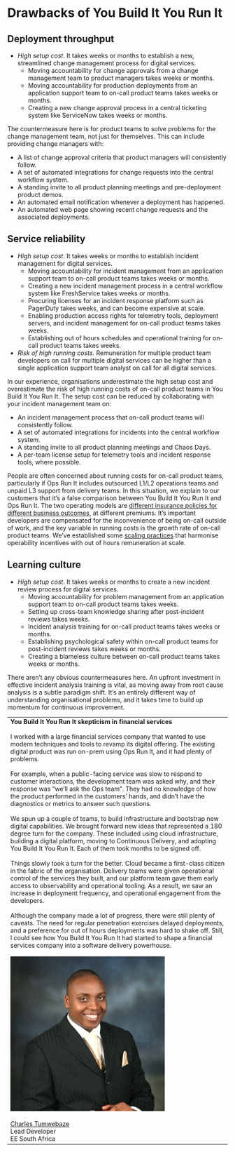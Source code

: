 # Drawbacks of You Build It You Run It

## Deployment throughput

* *High setup cost*. It takes weeks or months to establish a new, streamlined change management process for digital services.
  * Moving accountability for change approvals from a change management team to product managers takes weeks or months. 
  * Moving accountability for production deployments from an application support team to on-call product teams takes weeks or months.
  * Creating a new change approval process in a central ticketing system like ServiceNow takes weeks or months. 

The countermeasure here is for product teams to solve problems for the change management team, not just for themselves. This can include providing change managers with: 

* A list of change approval criteria that product managers will consistently follow.
* A set of automated integrations for change requests into the central workflow system. 
* A standing invite to all product planning meetings and pre-deployment product demos.
* An automated email notification whenever a deployment has happened.
* An automated web page showing recent change requests and the associated deployments.

## Service reliability

* *High setup cost*. It takes weeks or months to establish incident management for digital services.
  * Moving accountability for incident management from an application support team to on-call product teams takes weeks or months. 
  * Creating a new incident management process in a central workflow system like FreshService takes weeks or months. 
  * Procuring licenses for an incident response platform such as PagerDuty takes weeks, and can become expensive at scale. 
  * Enabling production access rights for telemetry tools, deployment servers, and incident management for on-call product teams takes weeks.
  * Establishing out of hours schedules and operational training for on-call product teams takes weeks. 
* *Risk of high running costs*. Remuneration for multiple product team developers on call for multiple digital services can be higher than a single application support team analyst on call for all digital services.

In our experience, organisations underestimate the high setup cost and overestimate the risk of high running costs of on-call product teams in You Build It You Run It. The setup cost can be reduced by collaborating with your incident management team on:

* An incident management process that on-call product teams will consistently follow.
* A set of automated integrations for incidents into the central workflow system.
* A standing invite to all product planning meetings and Chaos Days.
* A per-team license setup for telemetry tools and incident response tools, where possible.

People are often concerned about running costs for on-call product teams, particularly if Ops Run It includes outsourced L1/L2 operations teams and unpaid L3 support from delivery teams. In this situation, we explain to our customers that it’s a false comparison between You Build It You Run It and Ops Run It. The two operating models are [different insurance policies for different business outcomes](https://you-build-it-you-run-it.playbook.ee/principles), at different premiums. It’s important developers are compensated for the inconvenience of being on-call outside of work, and the key variable in running costs is the growth rate of on-call product teams. We’ve established some [scaling practices](https://you-build-it-you-run-it.playbook.ee/practices/scale) that harmonise operability incentives with out of hours remuneration at scale. 

## Learning culture

* *High setup cost*. It takes weeks or months to create a new incident review process for digital services.
  * Moving accountability for problem management from an application support team to on-call product teams takes weeks.
  * Setting up cross-team knowledge sharing after post-incident reviews takes weeks.  
  * Incident analysis training for on-call product teams takes weeks or months. 
  * Establishing psychological safety within on-call product teams for post-incident reviews takes weeks or months.
  * Creating a blameless culture between on-call product teams takes weeks or months.

There aren’t any obvious countermeasures here. An upfront investment in effective incident analysis training is vital, as moving away from root cause analysis is a subtle paradigm shift. It’s an entirely different way of understanding organisational problems, and it takes time to build up momentum for continuous improvement. 

| | 
|---|
|**You Build It You Run It skepticism in financial services**<br><br>I worked with a large financial services company that wanted to use modern techniques and tools to revamp its digital offering. The existing digital product was run on-prem using Ops Run It, and it had plenty of problems.<br><br>For example, when a public-facing service was slow to respond to customer interactions, the development team was asked why, and their response was “we’ll ask the Ops team”. They had no knowledge of how the product performed in the customers’ hands, and didn’t have the diagnostics or metrics to answer such questions.<br><br>We spun up a couple of teams, to build infrastructure and bootstrap new digital capabilities. We brought forward new ideas that represented a 180 degree turn for the company. These included using cloud infrastructure, building a digital platform, moving to Continuous Delivery, and adopting You Build It You Run It. Each of them took months to be signed off.<br><br>Things slowly took a turn for the better. Cloud became a first-class citizen in the fabric of the organisation. Delivery teams were given operational control of the services they built, and our platform team gave them early access to observability and operational tooling. As a result, we saw an increase in deployment frequency, and operational engagement from the developers.<br><br>Although the company made a lot of progress, there were still plenty of caveats. The need for regular penetration exercises delayed deployments, and a preference for out of hours deployments was hard to shake off. Still, I could see how You Build It You Run It had started to shape a financial services company into a software delivery powerhouse.<br><br>![](../.gitbook/assets/what-is-you-build-it-you-run-it/charles-tumwebaze.jpg)<br><br>[Charles Tumwebaze](https://www.linkedin.com/in/charles-tumwebaze-a4361847/)<br>Lead Developer<br>EE South Africa|